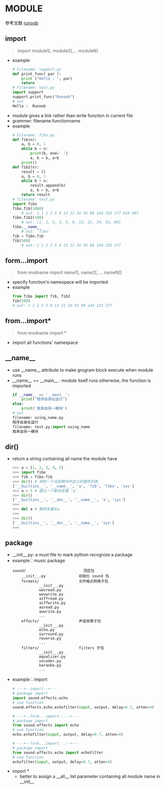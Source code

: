 # **MODULE**
参考文献 [runoob](https://www.runoob.com/python3/python3-module.html)

## **import**
> import module1[, module2[,... moduleN]
- example
    ```python
    # Filename: support.py
    def print_func( par ):
        print ("Hello : ", par)
        return
    # Filename: test.py
    import support
    support.print_func("Runoob")
    # out
    Hello :  Runoob
    ```
- module gives a link rather than write function in current file
- grammer: filename.functionname
- example
    ```python
    # Filename: fibo.py
    def fib(n):
        a, b = 0, 1
        while b < n:
            print(b, end=' ')
            a, b = b, a+b
        print() 
    def fib2(n):
        result = []
        a, b = 0, 1
        while b < n:
            result.append(b)
            a, b = b, a+b
        return result
    # filename: test.py
    import fibo
    fibo.fib(1000)
        # out: 1 1 2 3 5 8 13 21 34 55 89 144 233 377 610 987
    fibo.fib2(100)
        # out: [1, 1, 2, 3, 5, 8, 13, 21, 34, 55, 89]
    fibo.__name__
        # out: 'fibo'
    fib = fibo.fib
    fib(500)
        # out: 1 1 2 3 5 8 13 21 34 55 89 144 233 377
    ```

## **form...import**
> from modname import name1[, name2[, ... nameN]]
- specify function's namespace will be imported
- example
    ```python
    from fibo import fib, fib2
    fib(500)
    # out: 1 1 2 3 5 8 13 21 34 55 89 144 233 377
    ```

## **from...import***
> from modname import *
- import all functions' namespace

## **\_\_name__**
- use \_\_name__ attribute to make grogram block execute when module runs
- \_\_name__ == \_\_main__ : module itself runs otherwise, the function is imported
    ```python
    if __name__ == '__main__':
        print('程序自身在运行')
    else:
        print('我来自另一模块')
    # out
    filename: using_name.py
    程序自身在运行
    filename: test.py:import using_name
    我来自另一模块
    ```

## **dir()**
- return a string containing all name the module have
    ```python
    >>> a = [1, 2, 3, 4, 5]
    >>> import fibo
    >>> fib = fibo.fib
    >>> dir() # 得到一个当前模块中定义的属性列表
    ['__builtins__', '__name__', 'a', 'fib', 'fibo', 'sys']
    >>> a = 5 # 建立一个新的变量 'a'
    >>> dir()
    ['__builtins__', '__doc__', '__name__', 'a', 'sys']
    >>>
    >>> del a # 删除变量名a
    >>>
    >>> dir()
    ['__builtins__', '__doc__', '__name__', 'sys']
    >>>
    ```

## **package**
- \_\_init__.py: a must file to mark python recognize a package 
- example：music package
    ```
    sound/                          顶层包
        __init__.py               初始化 sound 包
        formats/                  文件格式转换子包
                __init__.py
                wavread.py
                wavwrite.py
                aiffread.py
                aiffwrite.py
                auread.py
                auwrite.py
                ...
        effects/                  声音效果子包
                __init__.py
                echo.py
                surround.py
                reverse.py
                ...
        filters/                  filters 子包
                __init__.py
                equalizer.py
                vocoder.py
                karaoke.py
                ...
    ```
- example：import
    ```python
    # ---+--import--+---
    # package import
    import sound.effects.echo
    # use function
    sound.effects.echo.echofilter(input, output, delay=0.7, atten=4)
    
    # ---+--form...import...--+---
    # package import
    from sound.effects import echo
    # use function
    echo.echofilter(input, output, delay=0.7, atten=4)

    # ---+--form...import...--+---
    # package import
    from sound.effects.echo import echofilter
    # use function
    echofilter(input, output, delay=0.7, atten=4)
    ```
- import *
  - better to assign a \_\_all__ list parameter containing all module name in \_\_init__